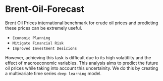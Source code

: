 # Brent-Oil-Forecast

Brent Oil Prices international benchmark for crude oil prices and predicting these prices can be extremely useful.


- `Economic Planning`
- `Mitigate Financial Risk`
- `Improved Investment Desicions`

However, achieving this task is difficult due to its high volatitlity and the effect of macroeconomic variables. This analysis aims to predict the future oil prices while taking into account this uncertainity. We do this by creating a multivariate time series `deep learning` model.

